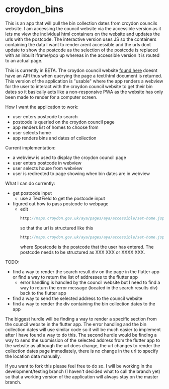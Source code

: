 # croydon_bins

This is an app that will pull the bin collection dates from croydon councils website. I am accessing the council website via the accessible version as it lets me view the individual html containers on the website and updates the urls with the postcode. The interactive version uses JS so the containers containing the data I want to render arent accessible and the urls dont update to show the postcode as the selection of the postcode is replaced with an inbuilt iframe/pop up whereas in the accessible version it is routed to an actual page.

This is currently in BETA. The croydon council website [found here](http://maps.croydon.gov.uk/aya/pages/aya/accessible/set-home.jsp?address=&command=searchAddress) doesnt have an API thus when querying the page a text/html document is returned. This version of the application is "usable" where the app renders a webview for the user to interact with the croydon council website to get their bin dates so it basically acts like a non-responsive PWA as the website has only been made to render for a computer screen.

How I want the application to work:
- user enters postcode to search
- postcode is queried on the croydon council page
- app renders list of homes to choose from
- user selects home
- app renders bins and dates of collection

Current implementation:
- a webview is used to display the croydon council page
- user enters postcode in webview
- user selects house from webview
- user is redirected to page showing when bin dates are in webview

What I can do currently:
- get postcode input
  - use a TextField to get the postcode input
- figured out how to pass postcode to webpage
  - edit 
    ```dart
    http://maps.croydon.gov.uk/aya/pages/aya/accessible/set-home.jsp?address=&command=searchAddress
    ``` 
    so that the url is structured like this 
    ```dart
    http://maps.croydon.gov.uk/aya/pages/aya/accessible/set-home.jsp?address=$postcode&command=searchAddress
    ```
    where $postcode is the postcode that the user has entered. The postcode needs to be structured as XXX XXX or XXXX XXX.

TODO:
- find a way to render the search result div on the page in the flutter app or find a way to return the list of addresses to the flutter app
  - error handling is handled by the council website but I need to find a way to return the error message (located in the search results div) back to the flutter app
- find a way to send the selected address to the council website
- find a way to render the div containing the bin collection dates to the app

The biggest hurdle will be finding a way to render a specific section from the council website in the flutter app. The error handling and the bin collection dates will use similar code so it will be much easier to implement after I have found a way to do this. The second hurdle would be finding a way to send the submission of the selected address from the flutter app to the website as although the url does change, the url changes to render the collection dates page immediately, there is no change in the url to specify the location data manually.

If you want to fork this please feel free to do so. I will be working in the development/testing branch (I haven't decided what to call the branch yet) so that a working version of the application will always stay on the master branch. 
